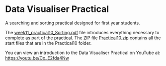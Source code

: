 # Data Visualiser Practical

 A searching and sorting practical designed for first year students.

The [week11_practical10_Sorting.pdf](https://github.com/Squirrelbear/DataVisualiserPractical/raw/main/week11_practical10_Sorting.pdf) file introduces everything necessary to complete as part of the practical. The ZIP file [Practical10.zip](https://github.com/Squirrelbear/DataVisualiserPractical/raw/main/Practical10.zip) contains all the start files that are in the Practical10 folder.

You can view an introduction to the Data Visualiser Practical on YouTube at: https://youtu.be/Co_E2fda4Nw
